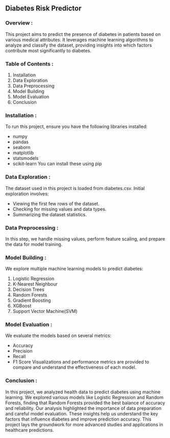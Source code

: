 ## Diabetes Risk Predictor

### Overview :
This project aims to predict the presence of diabetes in patients based on various medical attributes. It leverages machine learning algorithms to analyze and classify the dataset, providing insights into which factors contribute most significantly to diabetes.

### Table of Contents :
1. Installation
2. Data Exploration
3. Data Preprocessing
4. Model Building
5. Model Evaluation
6. Conclusion

### Installation :
To run this project, ensure you have the following libraries installed:
- numpy
- pandas
- seaborn
- matplotlib
- statsmodels
- scikit-learn
You can install these using pip

### Data Exploration :
The dataset used in this project is loaded from diabetes.csv. 
Initial exploration involves:
- Viewing the first few rows of the dataset.
- Checking for missing values and data types.
- Summarizing the dataset statistics.

### Data Preprocessing : 
In this step, we handle missing values, perform feature scaling, and prepare the data for model training.

### Model Building :
We explore multiple machine learning models to predict diabetes:
1. Logistic Regression
2. K-Nearest Neighbour
3. Decision Trees
4. Random Forests
5. Gradient Boosting
6. XGBoost
7. Support Vector Machine(SVM)

### Model Evaluation :
We evaluate the models based on several metrics:
- Accuracy
- Precision
- Recall
- F1 Score
Visualizations and performance metrics are provided to compare and understand the effectiveness of each model.

### Conclusion :
In this project, we analyzed health data to predict diabetes using machine learning. We explored various models like Logistic Regression and Random Forests, finding that Random Forests provided the best balance of accuracy and reliability. Our analysis highlighted the importance of data preparation and careful model evaluation. These insights help us understand the key factors that influence diabetes and improve prediction accuracy. This project lays the groundwork for more advanced studies and applications in healthcare predictions.
